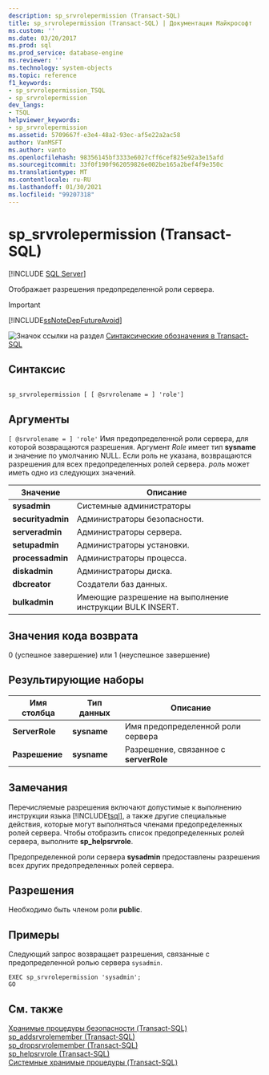 ```yaml
---
description: sp_srvrolepermission (Transact-SQL)
title: sp_srvrolepermission (Transact-SQL) | Документация Майкрософт
ms.custom: ''
ms.date: 03/20/2017
ms.prod: sql
ms.prod_service: database-engine
ms.reviewer: ''
ms.technology: system-objects
ms.topic: reference
f1_keywords:
- sp_srvrolepermission_TSQL
- sp_srvrolepermission
dev_langs:
- TSQL
helpviewer_keywords:
- sp_srvrolepermission
ms.assetid: 5709667f-e3e4-48a2-93ec-af5e22a2ac58
author: VanMSFT
ms.author: vanto
ms.openlocfilehash: 98356145bf3333e6027cff6cef825e92a3e15afd
ms.sourcegitcommit: 33f0f190f962059826e002be165a2bef4f9e350c
ms.translationtype: MT
ms.contentlocale: ru-RU
ms.lasthandoff: 01/30/2021
ms.locfileid: "99207318"
---
```

# <a name="sp_srvrolepermission-transact-sql"></a>sp_srvrolepermission (Transact-SQL)
[!INCLUDE [SQL Server](../../includes/applies-to-version/sqlserver.md)]

  Отображает разрешения предопределенной роли сервера.  
  
> [!IMPORTANT]  
>  [!INCLUDE[ssNoteDepFutureAvoid](../../includes/ssnotedepfutureavoid-md.md)]  
  
 ![Значок ссылки на раздел](../../database-engine/configure-windows/media/topic-link.gif "Значок ссылки на раздел") [Синтаксические обозначения в Transact-SQL](../../t-sql/language-elements/transact-sql-syntax-conventions-transact-sql.md)  
  
## <a name="syntax"></a>Синтаксис  
  
```  
  
sp_srvrolepermission [ [ @srvrolename = ] 'role']  
```  
  
## <a name="arguments"></a>Аргументы  
`[ @srvrolename = ] 'role'` Имя предопределенной роли сервера, для которой возвращаются разрешения. Аргумент *Role* имеет тип **sysname** и значение по умолчанию NULL. Если роль не указана, возвращаются разрешения для всех предопределенных ролей сервера. *роль* может иметь одно из следующих значений.  
  
|Значение|Описание|  
|-----------|-----------------|  
|**sysadmin**|Системные администраторы|  
|**securityadmin**|Администраторы безопасности.|  
|**serveradmin**|Администраторы сервера.|  
|**setupadmin**|Администраторы установки.|  
|**processadmin**|Администраторы процесса.|  
|**diskadmin**|Администраторы диска.|  
|**dbcreator**|Создатели баз данных.|  
|**bulkadmin**|Имеющие разрешение на выполнение инструкции BULK INSERT.|  
  
## <a name="return-code-values"></a>Значения кода возврата  
 0 (успешное завершение) или 1 (неуспешное завершение)  
  
## <a name="result-sets"></a>Результирующие наборы  
  
|Имя столбца|Тип данных|Описание|  
|-----------------|---------------|-----------------|  
|**ServerRole**|**sysname**|Имя предопределенной роли сервера|  
|**Разрешение**|**sysname**|Разрешение, связанное с **serverRole**|  
  
## <a name="remarks"></a>Замечания  
 Перечисляемые разрешения включают допустимые к выполнению инструкции языка [!INCLUDE[tsql](../../includes/tsql-md.md)], а также другие специальные действия, которые могут выполняться членами предопределенных ролей сервера. Чтобы отобразить список предопределенных ролей сервера, выполните **sp_helpsrvrole**.  
  
 Предопределенной роли сервера **sysadmin** предоставлены разрешения всех других предопределенных ролей сервера.  
  
## <a name="permissions"></a>Разрешения  
 Необходимо быть членом роли **public**.  
  
## <a name="examples"></a>Примеры  
 Следующий запрос возвращает разрешения, связанные с предопределенной ролью сервера `sysadmin`.  
  
```  
EXEC sp_srvrolepermission 'sysadmin';  
GO  
```  
  
## <a name="see-also"></a>См. также  
 [Хранимые процедуры безопасности (Transact-SQL)](../../relational-databases/system-stored-procedures/security-stored-procedures-transact-sql.md)   
 [sp_addsrvrolemember (Transact-SQL)](../../relational-databases/system-stored-procedures/sp-addsrvrolemember-transact-sql.md)   
 [sp_dropsrvrolemember &#40;Transact-SQL&#41;](../../relational-databases/system-stored-procedures/sp-dropsrvrolemember-transact-sql.md)   
 [sp_helpsrvrole &#40;Transact-SQL&#41;](../../relational-databases/system-stored-procedures/sp-helpsrvrole-transact-sql.md)   
 [Системные хранимые процедуры (Transact-SQL)](../../relational-databases/system-stored-procedures/system-stored-procedures-transact-sql.md)  
  
  

